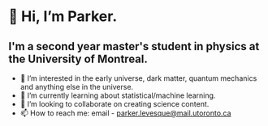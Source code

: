 # 👋 Hi, I’m Parker.
## I'm a second year master's student in physics at the University of Montreal.

- 👀 I’m interested in the early universe, dark matter, quantum mechanics and anything else in the universe.
- 🌱 I’m currently learning about statistical/machine learning.
- 💞️ I’m looking to collaborate on creating science content.
- 📫 How to reach me: email - parker.levesque@mail.utoronto.ca

<!---
parks9/parks9 is a ✨ special ✨ repository because its `README.md` (this file) appears on your GitHub profile.
You can click the Preview link to take a look at your changes.
--->
